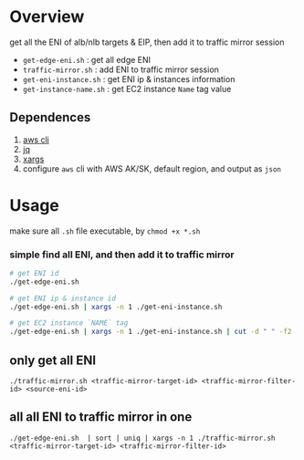 # Overview

get all the ENI of alb/nlb targets & EIP, then add it to traffic mirror session
- `get-edge-eni.sh` : get all edge ENI
- `traffic-mirror.sh` : add ENI to traffic mirror session
- `get-eni-instance.sh` : get ENI ip & instances information
- `get-instance-name.sh` : get EC2 instance `Name` tag value

## Dependences

1. [aws cli](https://docs.aws.amazon.com/cli/latest/userguide/getting-started-install.html)
1. [jq](https://stedolan.github.io/jq/)
1. [xargs](https://man7.org/linux/man-pages/man1/xargs.1.html)
1. configure `aws` cli with AWS AK/SK, default region, and output as `json`

# Usage

make sure all `.sh` file executable, by `chmod +x *.sh`

### simple find all ENI, and then add it to traffic mirror

```bash
# get ENI id
./get-edge-eni.sh

# get ENI ip & instance id
./get-edge-eni.sh | xargs -n 1 ./get-eni-instance.sh 

# get EC2 instance `NAME` tag
./get-edge-eni.sh | xargs -n 1 ./get-eni-instance.sh | cut -d " " -f2 | xargs -n 1 ./get-instance-name.sh
```

## only get all ENI

```
./traffic-mirror.sh <traffic-mirror-target-id> <traffic-mirror-filter-id> <source-eni-id>
```

## all all ENI to traffic mirror in one
```
./get-edge-eni.sh  | sort | uniq | xargs -n 1 ./traffic-mirror.sh <traffic-mirror-target-id> <traffic-mirror-filter-id>
```

